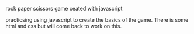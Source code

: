 rock paper scissors game ceated with javascript 

practicsing using javascript to create the basics of the game. There is some html and css but will come back to work on this.